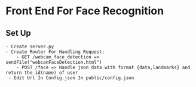 # Front End For Face Recognition
## Set Up
    - Create server.py 
    - Create Router For Handling Request:
        - GET /webcam_face_detection => sendFile("webcanFaceDetection.html")
        - POST /face => Handle json data with format {data,landmarks} and return the id(name) of user
     - Edit Url In Config.json In public/config.json   